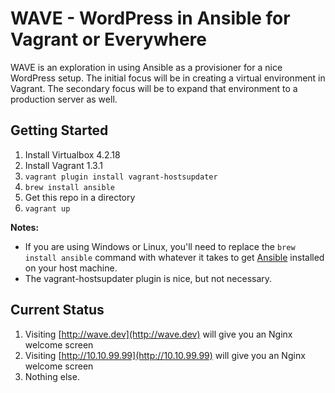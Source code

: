 # WAVE - WordPress in Ansible for Vagrant or Everywhere

WAVE is an exploration in using Ansible as a provisioner for a nice WordPress setup. The initial focus will be in creating a virtual environment in Vagrant. The secondary focus will be to expand that environment to a production server as well.

## Getting Started

1. Install Virtualbox 4.2.18
1. Install Vagrant 1.3.1
1. `vagrant plugin install vagrant-hostsupdater`
1. `brew install ansible`
1. Get this repo in a directory
1. `vagrant up`

**Notes:**

* If you are using Windows or Linux, you'll need to replace the `brew install ansible` command with whatever it takes to get [Ansible](http://ansible.cc) installed on your host machine.
* The vagrant-hostsupdater plugin is nice, but not necessary.

## Current Status

1. Visiting [http://wave.dev](http://wave.dev) will give you an Nginx welcome screen
1. Visiting [http://10.10.99.99](http://10.10.99.99) will give you an Nginx welcome screen
1. Nothing else.